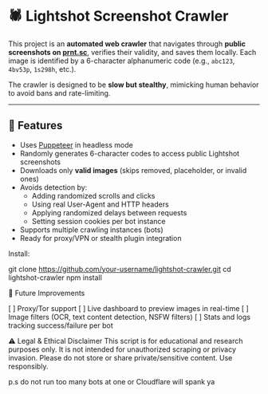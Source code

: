 # 🕷️ Lightshot Screenshot Crawler

This project is an **automated web crawler** that navigates through **public screenshots on [prnt.sc](https://prnt.sc)**, verifies their validity, and saves them locally. Each image is identified by a 6-character alphanumeric code (e.g., `abc123`, `4bv53p`, `1s298h`, etc.).

The crawler is designed to be **slow but stealthy**, mimicking human behavior to avoid bans and rate-limiting.

---

## 🚀 Features

- Uses [Puppeteer](https://pptr.dev/) in headless mode
- Randomly generates 6-character codes to access public Lightshot screenshots
- Downloads only **valid images** (skips removed, placeholder, or invalid ones)
- Avoids detection by:
  - Adding randomized scrolls and clicks
  - Using real User-Agent and HTTP headers
  - Applying randomized delays between requests
  - Setting session cookies per bot instance
- Supports multiple crawling instances (bots)
- Ready for proxy/VPN or stealth plugin integration

Install:

git clone https://github.com/your-username/lightshot-crawler.git
cd lightshot-crawler
npm install

🧰 Future Improvements

[ ] Proxy/Tor support
[ ] Live dashboard to preview images in real-time
[ ] Image filters (OCR, text content detection, NSFW filters)
[ ] Stats and logs tracking success/failure per bot

⚠️ Legal & Ethical Disclaimer
This script is for educational and research purposes only.
It is not intended for unauthorized scraping or privacy invasion.
Please do not store or share private/sensitive content. Use responsibly.

p.s do not run too many bots at one or Cloudflare will spank ya

